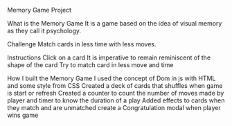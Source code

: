 Memory Game Project

What is the Memory Game
It is a game based on the idea of visual memory as they call it psychology.

Challenge
Match cards in less time with less moves.

Instructions
Click on a card
It is imperative to remain reminiscent of the shape of the card
Try to match card in less move and time

How I built the Memory Game
I used the concept of Dom in js with HTML and some style from CSS
Created a deck of cards that shuffles when game is start or refresh
Created a counter to count the number of moves made by player and timer to know the duration of a play
Added effects to cards when they match and are unmatched
create a Congratulation modal when player wins game